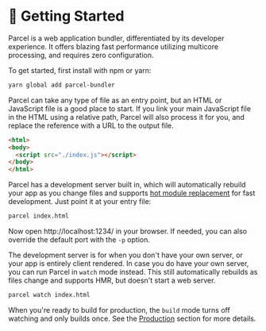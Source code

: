# 🚀 Getting Started

Parcel is a web application bundler, differentiated by its developer experience. It offers blazing fast performance utilizing multicore processing, and requires zero configuration.

To get started, first install with npm or yarn:

```bash
yarn global add parcel-bundler
```

Parcel can take any type of file as an entry point, but an HTML or JavaScript file is a good place to start. If you link your main JavaScript file in the HTML using a relative path, Parcel will also process it for you, and replace the reference with a URL to the output file.

```html
<html>
<body>
  <script src="./index.js"></script>
</body>
</html>
```

Parcel has a development server built in, which will automatically rebuild your app as you change files and supports [hot module replacement](hmr.html) for fast development. Just point it at your entry file:

```bash
parcel index.html
```

Now open http://localhost:1234/ in your browser. If needed, you can also override the default port with the `-p` option.

The development server is for when you don't have your own server, or your app is entirely client rendered. In case you do have your own server, you can run Parcel in `watch` mode instead. This still automatically rebuilds as files change and supports HMR, but doesn't start a web server.

```bash
parcel watch index.html
```

When you're ready to build for production, the `build` mode turns off watching and only builds once. See the [Production](production.html) section for more details.
